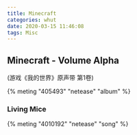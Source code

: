 ```yaml
---
title: Minecraft
categories: whut
date: 2020-03-15 11:46:08
tags: Misc
---
```

## Minecraft - Volume Alpha 

(游戏《我的世界》原声带 第1卷)

{% meting "405493" "netease" "album"  %}
### Living Mice
{% meting "4010192" "netease" "song" %}
